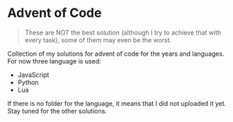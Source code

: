 # Advent of Code
> These are NOT the best solution (although I try to achieve that with every task), some of them may even be the worst.

Collection of my solutions for advent of code for the years and languages.
For now three language is used:
- JavaScript
- Python
- Lua

If there is no folder for the language, it means that I did not uploaded it yet.
Stay tuned for the other solutions.
